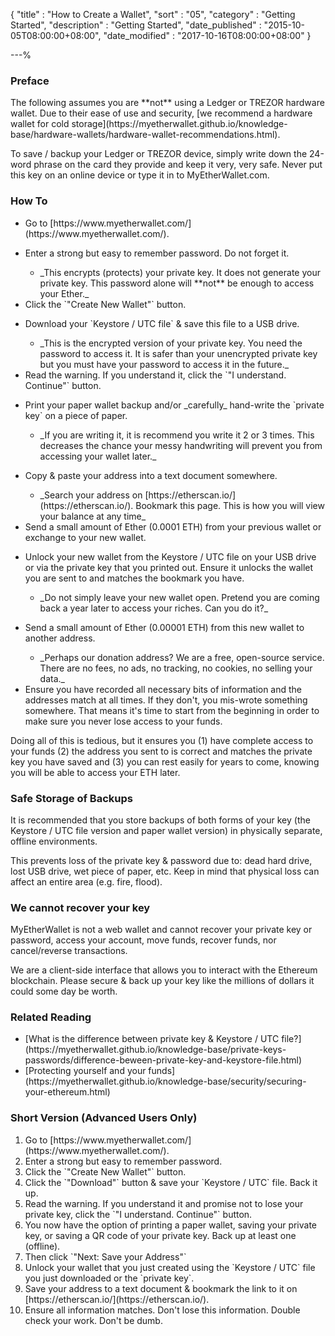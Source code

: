 {
"title"       : "How to Create a Wallet",
"sort"        : "05",
"category"    : "Getting Started",
"description" : "Getting Started",
"date_published" : "2015-10-05T08:00:00+08:00",
"date_modified"  : "2017-10-16T08:00:00+08:00"
}

---%


### Preface

<p id="prefacePar_1">
The following assumes you are **not** using a Ledger or TREZOR hardware wallet. Due to their ease of use and security, [we recommend a hardware wallet for cold storage](https://myetherwallet.github.io/knowledge-base/hardware-wallets/hardware-wallet-recommendations.html).
</p>

<p id="prefacePar_2">
To save / backup your Ledger or TREZOR device, simply write down the 24-word phrase on the card they provide and keep it very, very safe. Never put this key on an online device or type it in to MyEtherWallet.com.
</p>

### How To

<ul>
  <li id="howTo_1"> Go to [https://www.myetherwallet.com/](https://www.myetherwallet.com/). </li>
  <li>
    <p id="howTo_2">Enter a strong but easy to remember password. Do not forget it. </p>
    <ul>
      <li id="howTo_2a">
        _This encrypts (protects) your private key. It does not generate your private key. This password alone will **not** be enough to access your Ether._
      </li>
    </ul>
  </li>
  <li id="howTo_3"> Click the `"Create New Wallet"` button.</li>
  <li>
    <p id="howTo_4">Download your `Keystore / UTC file` & save this file to a USB drive.</p>
    <ul>
      <li id="howTo_4a"> _This is the encrypted version of your private key. You need the password to access it. It is safer than your unencrypted private key but you must have your password to access it in the future._ </li>
    </ul>
  </li>
  <li id="howTo_5"> Read the warning. If you understand it, click the `"I understand. Continue"` button.</li>
  <li>
    <p id="howTo_6"> Print your paper wallet backup and/or _carefully_ hand-write the `private key` on a piece of paper. </p>
    <ul>
      <li id="howTo_6a">_If you are writing it, it is recommend you write it 2 or 3 times. This decreases the chance your messy handwriting will prevent you from accessing your wallet later._ </li>
    </ul>
  </li>
  <li>
    <p id="howTo_7"> Copy & paste your address into a text document somewhere. </p>
    <ul>
      <li id="howTo_7a">_Search your address on [https://etherscan.io/](https://etherscan.io/). Bookmark this page. This is how you will view your balance at any time_</li>
    </ul>
  </li>
  <li id="howTo_8"> Send a small amount of Ether (0.0001 ETH) from your previous wallet or exchange to your new wallet.</li>
  <li>
    <p id="howTo_9"> Unlock your new wallet from the Keystore / UTC file on your USB drive or via the private key that you printed out.  Ensure it unlocks the wallet you are sent to and matches the bookmark you have. </p>
    <ul>
      <li id="howTo_9a"> _Do not simply leave your new wallet open. Pretend you are coming back a year later to access your riches. Can you do it?_ </li>
    </ul>
  </li>
  <li>
    <p id="howTo_10"> Send a small amount of Ether (0.00001 ETH) from this new wallet to another address. </p>
    <ul>
      <li id="howTo_10a"> _Perhaps our donation address? We are a free, open-source service. There are no fees, no ads, no tracking, no  cookies, no selling your data._ </li>
    </ul>
  </li>
  <li id="howTo_11"> Ensure you have recorded all necessary bits of information and the addresses match at all times. If they don't, you mis-wrote something somewhere. That means it's time to start from the beginning in order to make sure you never lose access to your funds.</li>
</ul>

<p id="howTo_12"> Doing all of this is tedious, but it ensures you (1) have complete access to your funds (2) the address you sent to is correct and matches the private key you have saved and (3) you can rest easily for years to come, knowing you will be able to access your ETH later. </p>

### Safe Storage of Backups

<p id="safeStorageBackups_1">
It is recommended that you store backups of both forms of your key (the Keystore / UTC file version and paper wallet version) in physically separate, offline environments. </p>

<p id="safeStorageBackups_2">
This prevents loss of the private key & password due to: dead hard drive, lost USB drive, wet piece of paper, etc. Keep in mind that physical loss can affect an entire area (e.g. fire, flood). </p>

### We cannot recover your key
<p id="cannotRecoverKey_1">
MyEtherWallet is not a web wallet and cannot recover your private key or password, access your account, move funds, recover funds, nor cancel/reverse transactions. </p>
<p id="cannotRecoverKey_2">
We are a client-side interface that allows you to interact with the Ethereum blockchain. Please secure & back up your key like the millions of dollars it could some day be worth. </p>


### Related Reading

<ul>
  <li id="relatedReading_1"> [What is the difference between private key & Keystore / UTC file?](https://myetherwallet.github.io/knowledge-base/private-keys-passwords/difference-beween-private-key-and-keystore-file.html)</li>

  <li id="relatedReading_2"> [Protecting yourself and your funds](https://myetherwallet.github.io/knowledge-base/security/securing-your-ethereum.html)</li>
</ul>

### Short Version (Advanced Users Only)
<ol>
  <li id="shortVer_1"> Go to [https://www.myetherwallet.com/](https://www.myetherwallet.com/). </li>
  <li id="shortVer_2"> Enter a strong but easy to remember password. </li>
  <li id="shortVer_3"> Click the `"Create New Wallet"` button. </li>
  <li id="shortVer_4"> Click the `"Download"` button & save your `Keystore / UTC` file. Back it up. </li>
  <li id="shortVer_5"> Read the warning. If you understand it and promise not to lose your private key, click the `"I understand. Continue"` button. </li>
  <li id="shortVer_6"> You now have the option of printing a paper wallet, saving your private key, or saving a QR code of your private key. Back up at least one (offline). </li>
  <li id="shortVer_7"> Then click `"Next: Save your Address"` </li>
  <li id="shortVer_8"> Unlock your wallet that you just created using the `Keystore / UTC` file you just downloaded or the `private key`. </li>
  <li id="shortVer_9"> Save your address to a text document & bookmark the link to it on [https://etherscan.io/](https://etherscan.io/). </li>
 <li id="shortVer_10"> Ensure all information matches. Don't lose this information. Double check your work. Don't be dumb. </li>
</ol>
